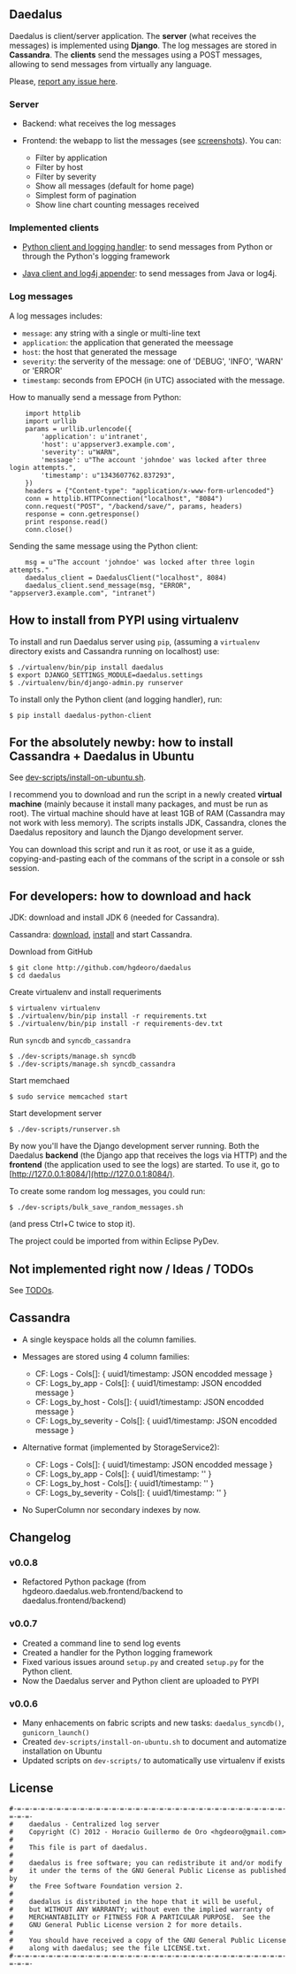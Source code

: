 Daedalus
----------------------------------------

Daedalus is client/server application. The __server__ (what receives the messages) is implemented
using __Django__. The log messages are stored in __Cassandra__. The __clients__ send the messages
using a POST messages, allowing to send messages from virtually any language.

Please, [report any issue here](https://github.com/hgdeoro/daedalus/issues).

### Server

* Backend: what receives the log messages

* Frontend: the webapp to list the messages (see [screenshots](https://github.com/hgdeoro/daedalus/wiki)). You can:
  - Filter by application
  - Filter by host
  - Filter by severity
  - Show all messages (default for home page)
  - Simplest form of pagination
  - Show line chart counting messages received

### Implemented clients

* [Python client and logging handler](http://pypi.python.org/pypi/daedalus-python-client/): to send
messages from Python or through the Python's logging framework

* [Java client and log4j appender](https://github.com/hgdeoro/daedalus-java-client): to send
messages from Java or log4j.

### Log messages

A log messages includes:

  - `message`: any string with a single or multi-line text
  - `application`: the application that generated the meessage
  - `host`: the host that generated the message
  - `severity`: the serverity of the message: one of 'DEBUG', 'INFO', 'WARN' or 'ERROR'
  - `timestamp`: seconds from EPOCH (in UTC) associated with the message.

How to manually send a message from Python:

        import httplib
        import urllib
        params = urllib.urlencode({
            'application': u'intranet',
            'host': u'appserver3.example.com',
            'severity': u"WARN",
            'message': u"The account 'johndoe' was locked after three login attempts.",
            'timestamp': u"1343607762.837293",
        })
        headers = {"Content-type": "application/x-www-form-urlencoded"}
        conn = httplib.HTTPConnection("localhost", "8084")
        conn.request("POST", "/backend/save/", params, headers)
        response = conn.getresponse()
        print response.read()
        conn.close()

Sending the same message using the Python client:

        msg = u"The account 'johndoe' was locked after three login attempts."
        daedalus_client = DaedalusClient("localhost", 8084)
        daedalus_client.send_message(msg, "ERROR", "appserver3.example.com", "intranet")


How to install from PYPI using virtualenv
--------------------------------------------------------------------------------

To install and run Daedalus server using `pip`, (assuming a `virtualenv` directory exists
and Cassandra running on localhost) use:

    $ ./virtualenv/bin/pip install daedalus
    $ export DJANGO_SETTINGS_MODULE=daedalus.settings
    $ ./virtualenv/bin/django-admin.py runserver

To install only the Python client (and logging handler), run:

    $ pip install daedalus-python-client


For the absolutely newby: how to install Cassandra + Daedalus in Ubuntu
--------------------------------------------------------------------------------

See [dev-scripts/install-on-ubuntu.sh](https://github.com/hgdeoro/daedalus/blob/master/dev-scripts/install-on-ubuntu.sh).

I recommend you to download and run the script in a newly created __virtual machine__ (mainly because it install many packages,
and must be run as root). The virtual machine should have at least 1GB of RAM (Cassandra may not work with less memory). The scripts
installs JDK, Cassandra, clones the Daedalus repository and launch the Django development server.

You can download this script and run it as root, or use it as a guide, copying-and-pasting each of the commans of the script in a
console or ssh session.

<!--
I recommend run this in a newly created virtual machine, since the fabric script connects 
and install all the services as root. The scripts installs Java and Cassandra, and to do
this, you must download the _bin_ installer of JDK 6u32 `jdk-6u32-linux-x64.bin`
and `apache-cassandra-1.1.2-bin.tar.gz`.

(1) Create a virtual machine of your choice (I use KVM+libvirt).

(2) Clone Daedalus using Git:

    $ git clone http://github.com/hgdeoro/daedalus
    $ cd daedalus

(3) Download the JDK installer and Cassandra, and copy/symlink them to the current directory `daedalus`.

    $ ln -s /path/to/jdk-6u32-linux-x64.bin .
    $ ln -s /path/to/apache-cassandra-1.1.2-bin.tar.gz .

(4) Download, setup and activate virtualenv:

    $ curl -o /tmp/virtualenv.py https://raw.github.com/pypa/virtualenv/master/virtualenv.py
    $ python /tmp/virtualenv.py virtualenv
    $ ./virtualenv/bin/pip install -r requirements-dev.txt
    $ . ./virtualenv/bin/activate

Install to a CentOS virtual machine:

    $ fab -f src/daedalus/fabfile.py -H root@192.168.122.61 install_centos_packages install_all

Install to a Ubuntu virtual machine:

    $ fab -f src/daedalus/fabfile.py -H root@192.168.122.61 install_ubuntu_packages install_all
-->

For developers: how to download and hack
----------------------------------------

JDK: download and install JDK 6 (needed for Cassandra).

Cassandra: [download](http://cassandra.apache.org/download/),
[install](http://wiki.apache.org/cassandra/GettingStarted) and start Cassandra.

Download from GitHub

    $ git clone http://github.com/hgdeoro/daedalus
    $ cd daedalus

Create virtualenv and install requeriments

    $ virtualenv virtualenv
    $ ./virtualenv/bin/pip install -r requirements.txt
    $ ./virtualenv/bin/pip install -r requirements-dev.txt

Run `syncdb` and `syncdb_cassandra`

    $ ./dev-scripts/manage.sh syncdb
    $ ./dev-scripts/manage.sh syncdb_cassandra

Start memchaed

    $ sudo service memcached start

Start development server

    $ ./dev-scripts/runserver.sh

By now you'll have the Django development server running.
Both the Daedalus __backend__ (the Django app that receives the logs via HTTP)
and the __frontend__ (the application used to see the logs) are started.
To use it, go to [http://127.0.0.1:8084/](http://127.0.0.1:8084/).

To create some random log messages, you could run:

    $ ./dev-scripts/bulk_save_random_messages.sh

(and press Ctrl+C twice to stop it).

The project could be imported from within Eclipse PyDev.


Not implemented right now / Ideas / TODOs
----------------------------------------

See [TODOs](TODO.md).


Cassandra
----------------------------------------

* A single keyspace holds all the column families.

* Messages are stored using 4 column families:
  - CF: Logs - Cols[]: { uuid1/timestamp: JSON encodded message }
  - CF: Logs\_by\_app - Cols[]: { uuid1/timestamp: JSON encodded message }
  - CF: Logs\_by\_host - Cols[]: { uuid1/timestamp: JSON encodded message }
  - CF: Logs\_by\_severity - Cols[]: { uuid1/timestamp: JSON encodded message }

* Alternative format (implemented by StorageService2):
  - CF: Logs - Cols[]: { uuid1/timestamp: JSON encodded message }
  - CF: Logs\_by\_app - Cols[]: { uuid1/timestamp: '' }
  - CF: Logs\_by\_host - Cols[]: { uuid1/timestamp: '' }
  - CF: Logs\_by\_severity - Cols[]: { uuid1/timestamp: '' }

* No SuperColumn nor secondary indexes by now.


Changelog
----------------------------------------

### v0.0.8

* Refactored Python package (from hgdeoro.daedalus.web.frontend/backend to daedalus.frontend/backend)

### v0.0.7

* Created a command line to send log events
* Created a handler for the Python logging framework
* Fixed various issues around `setup.py` and created `setup.py` for the Python client.
* Now the Daedalus server and Python client are uploaded to PYPI

### v0.0.6

* Many enhacements on fabric scripts and new tasks: `daedalus_syncdb()`, `gunicorn_launch()`
* Created `dev-scripts/install-on-ubuntu.sh` to document and automatize installation on Ubuntu
* Updated scripts on `dev-scripts/` to automatically use virtualenv if exists

License
----------------------------------------

    #-=-=-=-=-=-=-=-=-=-=-=-=-=-=-=-=-=-=-=-=-=-=-=-=-=-=-=-=-=-=-=-=-=-=-=-=-=-
    #    daedalus - Centralized log server
    #    Copyright (C) 2012 - Horacio Guillermo de Oro <hgdeoro@gmail.com>
    #
    #    This file is part of daedalus.
    #
    #    daedalus is free software; you can redistribute it and/or modify
    #    it under the terms of the GNU General Public License as published by
    #    the Free Software Foundation version 2.
    #
    #    daedalus is distributed in the hope that it will be useful,
    #    but WITHOUT ANY WARRANTY; without even the implied warranty of
    #    MERCHANTABILITY or FITNESS FOR A PARTICULAR PURPOSE.  See the
    #    GNU General Public License version 2 for more details.
    #
    #    You should have received a copy of the GNU General Public License
    #    along with daedalus; see the file LICENSE.txt.
    #-=-=-=-=-=-=-=-=-=-=-=-=-=-=-=-=-=-=-=-=-=-=-=-=-=-=-=-=-=-=-=-=-=-=-=-=-=-
